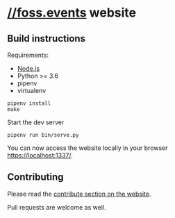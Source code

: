 # [//foss.events](https://foss.events) website

## Build instructions

Requirements:

* [Node.js](https://nodejs.org/en/download/package-manager/)
* Python >= 3.6
* pipenv
* virtualenv

```
pipenv install
make
```

Start the dev server

```shell script
pipenv run bin/serve.py
```

You can now access the website locally in your browser [https://localhost:1337/](https://localhost:1337/).

## Contributing

Please read the [contribute section on the website](https://foss.events/about.html#contributing).

Pull requests are welcome as well.
